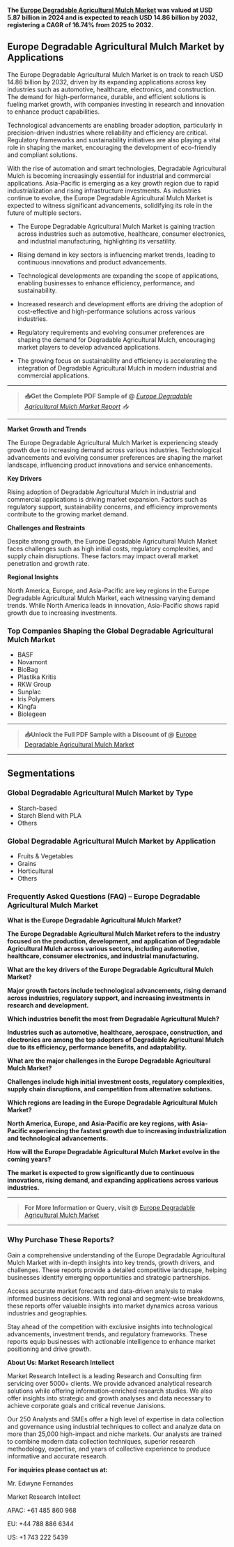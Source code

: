 <p><strong>The <a href="https://www.marketresearchintellect.com/download-sample/?rid=939810&amp;utm_source=Pulse-April-Europe&amp;utm_medium=852">Europe Degradable Agricultural Mulch Market</a> was valued at USD 5.87 billion in 2024 and is expected to reach USD 14.86 billion by 2032, registering a CAGR of 16.74% from 2025 to 2032.</strong></p><h2>Europe Degradable Agricultural Mulch Market by Applications&nbsp;</h2><p><p>The Europe Degradable Agricultural Mulch Market is on track to reach USD 14.86 billion by 2032, driven by its expanding applications across key industries such as automotive, healthcare, electronics, and construction. The demand for high-performance, durable, and efficient solutions is fueling market growth, with companies investing in research and innovation to enhance product capabilities.</p><p>Technological advancements are enabling broader adoption, particularly in precision-driven industries where reliability and efficiency are critical. Regulatory frameworks and sustainability initiatives are also playing a vital role in shaping the market, encouraging the development of eco-friendly and compliant solutions.</p><p>With the rise of automation and smart technologies, Degradable Agricultural Mulch is becoming increasingly essential for industrial and commercial applications. Asia-Pacific is emerging as a key growth region due to rapid industrialization and rising infrastructure investments. As industries continue to evolve, the Europe Degradable Agricultural Mulch Market is expected to witness significant advancements, solidifying its role in the future of multiple sectors.</p></p><ul><li><p>The Europe Degradable Agricultural Mulch Market is gaining traction across industries such as automotive, healthcare, consumer electronics, and industrial manufacturing, highlighting its versatility.</p></li><li><p>Rising demand in key sectors is influencing market trends, leading to continuous innovations and product advancements.</p></li><li><p>Technological developments are expanding the scope of applications, enabling businesses to enhance efficiency, performance, and sustainability.</p></li><li><p>Increased research and development efforts are driving the adoption of cost-effective and high-performance solutions across various industries.</p></li><li><p>Regulatory requirements and evolving consumer preferences are shaping the demand for Degradable Agricultural Mulch, encouraging market players to develop advanced applications.</p></li><li><p>The growing focus on sustainability and efficiency is accelerating the integration of Degradable Agricultural Mulch in modern industrial and commercial applications.</p></li></ul><hr /><blockquote><p><strong><span class="font-[700]">📥Get the Complete PDF Sample of @ </span></strong><em><span class="font-[700]"><a href="https://www.marketresearchintellect.com/download-sample/?rid=939810&amp;utm_source=Pulse-April-Europe&amp;utm_medium=852" target="_blank" data-tracking-control-name="article-ssr-frontend-pulse_little-text-block" data-tracking-will-navigate="" data-test-link="">Europe Degradable Agricultural Mulch Market Report</a>&nbsp;📥</span></em></p></blockquote><hr /><p class="" data-start="77" data-end="360"><strong data-start="77" data-end="105">Market Growth and Trends</strong></p><p class="" data-start="77" data-end="360">The Europe Degradable Agricultural Mulch Market is experiencing steady growth due to increasing demand across various industries. Technological advancements and evolving consumer preferences are shaping the market landscape, influencing product innovations and service enhancements.</p><p class="" data-start="362" data-end="606"><strong data-start="362" data-end="377">Key Drivers</strong></p><p class="" data-start="362" data-end="606">Rising adoption of Degradable Agricultural Mulch in industrial and commercial applications is driving market expansion. Factors such as regulatory support, sustainability concerns, and efficiency improvements contribute to the growing market demand.</p><p class="" data-start="608" data-end="849"><strong data-start="608" data-end="637">Challenges and Restraints</strong></p><p class="" data-start="608" data-end="849">Despite strong growth, the Europe Degradable Agricultural Mulch Market faces challenges such as high initial costs, regulatory complexities, and supply chain disruptions. These factors may impact overall market penetration and growth rate.</p><p class="" data-start="851" data-end="1095"><strong data-start="851" data-end="872">Regional Insights</strong></p><p class="" data-start="851" data-end="1095">North America, Europe, and Asia-Pacific are key regions in the Europe Degradable Agricultural Mulch Market, each witnessing varying demand trends. While North America leads in innovation, Asia-Pacific shows rapid growth due to increasing investments.</p><p><h3>Top Companies Shaping the Global Degradable Agricultural Mulch Market </h3><ul><li>BASF</li><li>Novamont</li><li>BioBag</li><li>Plastika Kritis</li><li>RKW Group</li><li>Sunplac</li><li>Iris Polymers</li><li>Kingfa</li><li>Biolegeen</li></ul></p><hr /><blockquote><p><strong>📥Unlock the Full PDF Sample with a Discount of @</strong> <a href="https://www.marketresearchintellect.com/ask-for-discount/?rid=939810&amp;utm_source=Pulse-April-Europe&amp;utm_medium=852">Europe Degradable Agricultural Mulch Market</a></p></blockquote><hr /><p><h2>Segmentations</h2><h3>Global Degradable Agricultural Mulch Market by Type</h3><ul><li>Starch-based</li><li>Starch Blend with PLA</li><li>Others</li></ul><h3>Global Degradable Agricultural Mulch Market by Application</h3><ul><li>Fruits & Vegetables</li><li>Grains</li><li>Horticultural</li><li>Others</li></ul></p><h3><strong>Frequently Asked Questions (FAQ) &ndash; Europe Degradable Agricultural Mulch Market</strong></h3><p><strong>What is the Europe Degradable Agricultural Mulch Market?</strong></p><p><strong>The Europe Degradable Agricultural Mulch Market refers to the industry focused on the production, development, and application of Degradable Agricultural Mulch across various sectors, including automotive, healthcare, consumer electronics, and industrial manufacturing.</strong></p><p><strong>What are the key drivers of the Europe Degradable Agricultural Mulch Market?</strong></p><p><strong>Major growth factors include technological advancements, rising demand across industries, regulatory support, and increasing investments in research and development.</strong></p><p><strong>Which industries benefit the most from Degradable Agricultural Mulch?</strong></p><p><strong>Industries such as automotive, healthcare, aerospace, construction, and electronics are among the top adopters of Degradable Agricultural Mulch due to its efficiency, performance benefits, and adaptability.</strong></p><p><strong>What are the major challenges in the Europe Degradable Agricultural Mulch Market?</strong></p><p><strong>Challenges include high initial investment costs, regulatory complexities, supply chain disruptions, and competition from alternative solutions.</strong></p><p><strong>Which regions are leading in the Europe Degradable Agricultural Mulch Market?</strong></p><p><strong>North America, Europe, and Asia-Pacific are key regions, with Asia-Pacific experiencing the fastest growth due to increasing industrialization and technological advancements.</strong></p><p><strong>How will the Europe Degradable Agricultural Mulch Market evolve in the coming years?</strong></p><p><strong>The market is expected to grow significantly due to continuous innovations, rising demand, and expanding applications across various industries.</strong></p><hr /><blockquote><p><span class="font-[700]"><strong>For More Information or Query, visit&nbsp;@</strong>&nbsp;</span><span class="font-[700]"><a href="https://www.marketresearchintellect.com/product/global-degradable-agricultural-mulch-market/?utm_source=Linkedin&utm_medium=852" target="_blank" data-tracking-control-name="article-ssr-frontend-pulse_little-text-block" data-tracking-will-navigate="" data-test-link="">Europe Degradable Agricultural Mulch Market</a></span></p></blockquote><hr /><h3><strong data-start="0" data-end="31">Why Purchase These Reports?</strong></h3><p class="" data-start="35" data-end="297">Gain a comprehensive understanding of the Europe Degradable Agricultural Mulch Market with in-depth insights into key trends, growth drivers, and challenges. These reports provide a detailed competitive landscape, helping businesses identify emerging opportunities and strategic partnerships.</p><p class="" data-start="299" data-end="540">Access accurate market forecasts and data-driven analysis to make informed business decisions. With regional and segment-wise breakdowns, these reports offer valuable insights into market dynamics across various industries and geographies.</p><p class="" data-start="542" data-end="784">Stay ahead of the competition with exclusive insights into technological advancements, investment trends, and regulatory frameworks. These reports equip businesses with actionable intelligence to enhance market positioning and drive growth.</p><p><strong><span class="font-[700]">About Us: Market Research Intellect</span></strong></p><p><span class="">Market Research Intellect is a leading Research and Consulting firm servicing over 5000+ clients. We provide advanced analytical research solutions while offering information-enriched research studies.&nbsp;</span>We also offer insights into strategic and growth analyses and data necessary to achieve corporate goals and critical revenue Janisions.</p><p><span class="">Our 250 Analysts and SMEs offer a high level of expertise in data collection and governance using industrial techniques to collect and analyze data on more than 25,000 high-impact and niche markets. Our analysts are trained to combine modern data collection techniques, superior research methodology, expertise, and years of collective experience to produce informative and accurate research.</span></p><p><strong>For inquiries please contact us at:</strong></p><p>Mr. Edwyne Fernandes</p><p>Market Research Intellect</p><p>APAC: +61 485 860 968</p><p>EU: +44 788 886 6344</p><p>US: +1 743 222 5439</p>